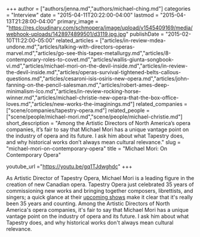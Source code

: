 +++
author = ["authors/jenna.md","authors/michael-ching.md"]
categories = "Interview"
date = "2015-04-11T20:22:00-04:00"
lastmod = "2015-04-13T21:28:00-04:00"
primary_image = "https://res.cloudinary.com/schmopera/image/upload/v1545409169/media/webhook-uploads/1428974899501/d3119.jpg.jpg"
publishDate = "2015-02-10T11:22:00-05:00"
related_articles = ["articles/in-review-mdea-undone.md","articles/talking-with-directors-operas-marvel.md","articles/go-see-this-tapex-metallurgy.md","articles/8-contemporary-roles-to-covet.md","articles/wallis-giunta-songbook-vi.md","articles/michael-mori-on-the-devil-inside.md","articles/in-review-the-devil-inside.md","articles/operas-survival-tightened-belts-callous-questions.md","articles/cesaroni-isis-osiris-new-opera.md","articles/john-fanning-on-the-pencil-salesman.md","articles/robert-ames-deep-minimalism-lco.md","articles/in-review-rocking-horse-winner.md","articles/michael-christie-new-opera-that-the-box-office-loves.md","articles/new-works-the-imaginings.md"]
related_companies = ["scene/companies/tapestry-opera.md"]
related_people = ["scene/people/michael-mori.md","scene/people/michael-christie.md"]
short_description = "Among the Artistic Directors of North America’s opera companies, it’s fair to say that Michael Mori has a unique vantage point on the industry of opera and its future. I ask him about what Tapestry does, and why historical works don’t always mean cultural relevance."
slug = "michael-mori-on-contemporary-opera"
title = "Michael Mori: On Contemporary Opera"

youtube_url ="https://youtu.be/gq1TJdwghdc"
+++

<p>
	As Artistic Director of Tapestry Opera, Michael Mori is a leading figure in the creation of new Canadian opera. Tapestry Opera just celebrated 35 years of commissioning new works and bringing together composers, librettists, and singers; a quick glance at their <a href="https://tapestryopera.com/category/shows/current/" target="_blank">upcoming shows</a> make it clear that it's really been 35 years and counting. Among the Artistic Directors of North America's opera companies, it's fair to say that Michael Mori has a unique vantage point on the industry of opera and its future. I ask him about what Tapestry does, and why historical works don't always mean cultural relevance.
</p>
